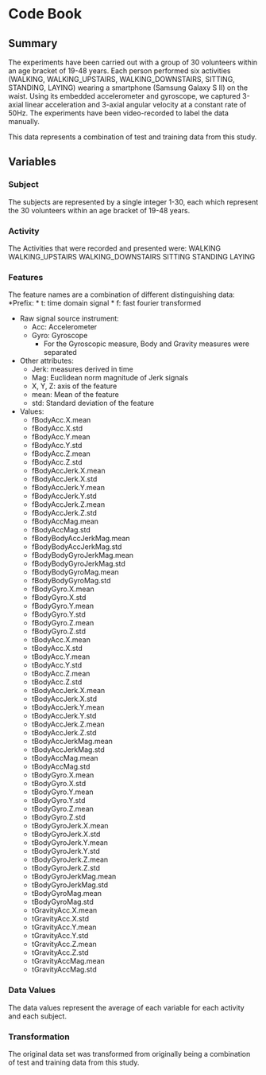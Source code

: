 # Code Book

## Summary
The experiments have been carried out with a group of 30 volunteers within an age bracket of 19-48 years. Each person performed six activities (WALKING, WALKING_UPSTAIRS, WALKING_DOWNSTAIRS, SITTING, STANDING, LAYING) wearing a smartphone (Samsung Galaxy S II) on the waist. Using its embedded accelerometer and gyroscope, we captured 3-axial linear acceleration and 3-axial angular velocity at a constant rate of 50Hz. The experiments have been video-recorded to label the data manually. 

This data represents a combination of test and training data from this study.


## Variables

### Subject
The subjects are represented by a single integer 1-30, each which represent the 30 volunteers within an age bracket of 19-48 years.

### Activity
The Activities that were recorded and presented were: 
  WALKING
  WALKING_UPSTAIRS
  WALKING_DOWNSTAIRS
  SITTING
  STANDING
  LAYING

### Features
The feature names are a combination of different distinguishing data:
 *Prefix:
      * t: time domain signal
      * f: fast fourier transformed
  * Raw signal source instrument:
      * Acc: Accelerometer
      * Gyro: Gyroscope
        * For the Gyroscopic measure, Body and Gravity measures were separated
  * Other attributes:
      * Jerk: measures derived in time
      * Mag: Euclidean norm magnitude of Jerk signals
      * X, Y, Z: axis of the feature
      * mean: Mean of the feature
      * std: Standard deviation of the feature
  * Values:
    * fBodyAcc.X.mean
    * fBodyAcc.X.std
    * fBodyAcc.Y.mean
    * fBodyAcc.Y.std
    * fBodyAcc.Z.mean
    * fBodyAcc.Z.std
    * fBodyAccJerk.X.mean
    * fBodyAccJerk.X.std
    * fBodyAccJerk.Y.mean
    * fBodyAccJerk.Y.std
    * fBodyAccJerk.Z.mean
    * fBodyAccJerk.Z.std
    * fBodyAccMag.mean
    * fBodyAccMag.std
    * fBodyBodyAccJerkMag.mean
    * fBodyBodyAccJerkMag.std
    * fBodyBodyGyroJerkMag.mean
    * fBodyBodyGyroJerkMag.std
    * fBodyBodyGyroMag.mean
    * fBodyBodyGyroMag.std
    * fBodyGyro.X.mean
    * fBodyGyro.X.std
    * fBodyGyro.Y.mean
    * fBodyGyro.Y.std
    * fBodyGyro.Z.mean
    * fBodyGyro.Z.std
    * tBodyAcc.X.mean
    * tBodyAcc.X.std
    * tBodyAcc.Y.mean
    * tBodyAcc.Y.std
    * tBodyAcc.Z.mean
    * tBodyAcc.Z.std
    * tBodyAccJerk.X.mean
    * tBodyAccJerk.X.std
    * tBodyAccJerk.Y.mean
    * tBodyAccJerk.Y.std
    * tBodyAccJerk.Z.mean
    * tBodyAccJerk.Z.std
    * tBodyAccJerkMag.mean
    * tBodyAccJerkMag.std
    * tBodyAccMag.mean
    * tBodyAccMag.std
    * tBodyGyro.X.mean
    * tBodyGyro.X.std
    * tBodyGyro.Y.mean
    * tBodyGyro.Y.std
    * tBodyGyro.Z.mean
    * tBodyGyro.Z.std
    * tBodyGyroJerk.X.mean
    * tBodyGyroJerk.X.std
    * tBodyGyroJerk.Y.mean
    * tBodyGyroJerk.Y.std
    * tBodyGyroJerk.Z.mean
    * tBodyGyroJerk.Z.std
    * tBodyGyroJerkMag.mean
    * tBodyGyroJerkMag.std
    * tBodyGyroMag.mean
    * tBodyGyroMag.std
    * tGravityAcc.X.mean
    * tGravityAcc.X.std
    * tGravityAcc.Y.mean
    * tGravityAcc.Y.std
    * tGravityAcc.Z.mean
    * tGravityAcc.Z.std
    * tGravityAccMag.mean
    * tGravityAccMag.std

### Data Values
The data values represent the average of each variable for each activity and each subject.

### Transformation
The original data set was transformed from originally being a combination of test and training data from this study.